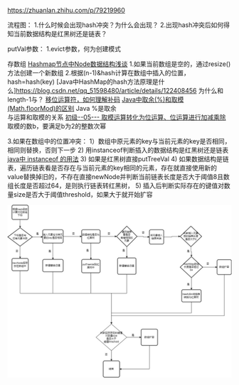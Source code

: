 https://zhuanlan.zhihu.com/p/79219960

流程图：
1.什么时候会出现hash冲突？为什么会出现？
2.出现hash冲突后如何得知当前数据结构是红黑树还是链表？

putVal参数：
1.evict参数，何为创建模式

存数组
[Hashmap节点中Node数据结构浅谈](https://blog.csdn.net/weixin_43919032/article/details/114229234)
1.如果当前数组是空的，通过resize()方法创建一个新数组
2.根据(n-1)&hash计算在数组中插入的位置，hash=hash(key)
[Java中HashMap的hash方法原理是什么]https://blog.csdn.net/qq_51598480/article/details/122408456
为什么和length-1与？
[移位运算符，如何理解补码](https://zhuanlan.zhihu.com/p/396803121)
[Java中取余(%)和取模(Math.floorMod)的区别](https://blog.csdn.net/qq_43842093/article/details/123621321)
Java %是取余  
与运算和取模的关系
[初级--05--- 取模运算转化为位运算、位运算进行加减乘除](https://blog.csdn.net/weixin_48052161/article/details/121444170)
取模的数b，要满足b为2的整数次幂


3.如果在数组中的位置冲突：
1）数组中原元素的key与当前元素的key是否相同，相同则替换，否则下一步
2) 用instanceof判断插入的数据结构是红黑树还是链表  [java中 instanceof 的用法](https://blog.csdn.net/YXXXYX/article/details/120205124)
3) 如果是红黑树直接putTreeVal
4) 如果数据结构是链表，遍历链表看是否存在与当前元素的key相同的元素，存在就直接使用新的value替换掉旧的，不存在直接newNode并判断当前链表长度是否大于阈值8且数组长度是否超过64，是则执行链表转红黑树，
5) 插入后判断实际存在的键值对数量size是否大于阈值threshold，如果大于就开始扩容

![](images/2022-07-05-15-45-07.png)